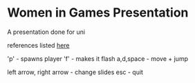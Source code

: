 Women in Games Presentation
===========================

A presentation done for uni

references listed [here](https://github.com/manpat/slideshowthing/blob/master/references)

'p' - spawns player
'f' - makes it flash
a,d,space - move + jump

left arrow, right arrow - change slides
esc - quit
